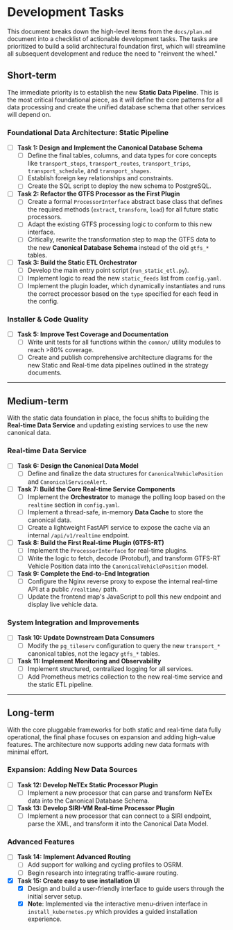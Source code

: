 # **Development Tasks**

This document breaks down the high-level items from the `docs/plan.md` document into a checklist of actionable
development tasks. The tasks are prioritized to build a solid architectural foundation first, which will streamline all
subsequent development and reduce the need to "reinvent the wheel."

## **Short-term**

The immediate priority is to establish the new **Static Data Pipeline**. This is the most critical foundational piece,
as it will define the core patterns for all data processing and create the unified database schema that other services
will depend on.

### **Foundational Data Architecture: Static Pipeline**

- [ ] **Task 1: Design and Implement the Canonical Database Schema**
    - [ ] Define the final tables, columns, and data types for core concepts like `transport_stops`, `transport_routes`,
      `transport_trips`, `transport_schedule`, and `transport_shapes`.
    - [ ] Establish foreign key relationships and constraints.
    - [ ] Create the SQL script to deploy the new schema to PostgreSQL.
- [ ] **Task 2: Refactor the GTFS Processor as the First Plugin**
    - [ ] Create a formal `ProcessorInterface` abstract base class that defines the required methods (`extract`,
      `transform`, `load`) for all future static processors.
    - [ ] Adapt the existing GTFS processing logic to conform to this new interface.
    - [ ] Critically, rewrite the transformation step to map the GTFS data to the new **Canonical Database Schema**
      instead of the old `gtfs_*` tables.
- [ ] **Task 3: Build the Static ETL Orchestrator**
    - [ ] Develop the main entry point script (`run_static_etl.py`).
    - [ ] Implement logic to read the new `static_feeds` list from `config.yaml`.
    - [ ] Implement the plugin loader, which dynamically instantiates and runs the correct processor based on the `type`
      specified for each feed in the config.

### **Installer & Code Quality**

- [ ] **Task 5: Improve Test Coverage and Documentation**
    - [ ] Write unit tests for all functions within the `common/` utility modules to reach >80% coverage.
    - [ ] Create and publish comprehensive architecture diagrams for the new Static and Real-time data pipelines
      outlined in the strategy documents.

---

## **Medium-term**

With the static data foundation in place, the focus shifts to building the **Real-time Data Service** and updating
existing services to use the new canonical data.

### **Real-time Data Service**

- [ ] **Task 6: Design the Canonical Data Model**
    - [ ] Define and finalize the data structures for `CanonicalVehiclePosition` and `CanonicalServiceAlert`.
- [ ] **Task 7: Build the Core Real-time Service Components**
    - [ ] Implement the **Orchestrator** to manage the polling loop based on the `realtime` section in `config.yaml`.
    - [ ] Implement a thread-safe, in-memory **Data Cache** to store the canonical data.
    - [ ] Create a lightweight FastAPI service to expose the cache via an internal `/api/v1/realtime` endpoint.
- [ ] **Task 8: Build the First Real-time Plugin (GTFS-RT)**
    - [ ] Implement the `ProcessorInterface` for real-time plugins.
    - [ ] Write the logic to fetch, decode (Protobuf), and transform GTFS-RT Vehicle Position data into the
      `CanonicalVehiclePosition` model.
- [ ] **Task 9: Complete the End-to-End Integration**
    - [ ] Configure the Nginx reverse proxy to expose the internal real-time API at a public `/realtime/` path.
    - [ ] Update the frontend map's JavaScript to poll this new endpoint and display live vehicle data.

### **System Integration and Improvements**

- [ ] **Task 10: Update Downstream Data Consumers**
    - [ ] Modify the `pg_tileserv` configuration to query the new `transport_*` canonical tables, not the legacy
      `gtfs_*` tables.
- [ ] **Task 11: Implement Monitoring and Observability**
    - [ ] Implement structured, centralized logging for all services.
    - [ ] Add Prometheus metrics collection to the new real-time service and the static ETL pipeline.

---

## **Long-term**

With the core pluggable frameworks for both static and real-time data fully operational, the final phase focuses on
expansion and adding high-value features. The architecture now supports adding new data formats with minimal effort.

### **Expansion: Adding New Data Sources**

- [ ] **Task 12: Develop NeTEx Static Processor Plugin**
    - [ ] Implement a new processor that can parse and transform NeTEx data into the Canonical Database Schema.
- [ ] **Task 13: Develop SIRI-VM Real-time Processor Plugin**
    - [ ] Implement a new processor that can connect to a SIRI endpoint, parse the XML, and transform it into the
      Canonical Data Model.

### **Advanced Features**

- [ ] **Task 14: Implement Advanced Routing**
    - [ ] Add support for walking and cycling profiles to OSRM.
    - [ ] Begin research into integrating traffic-aware routing.
- [x] **Task 15: Create easy to use installation UI**
    - [x] Design and build a user-friendly interface to guide users through the initial server setup.
    - [x] **Note**: Implemented via the interactive menu-driven interface in `install_kubernetes.py` which provides a guided installation experience.
